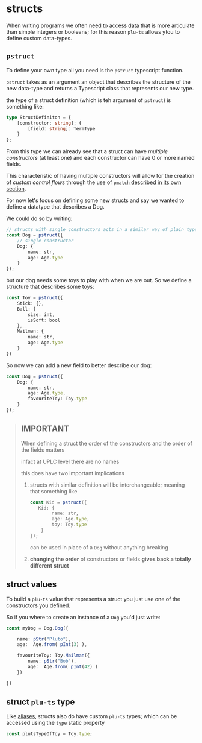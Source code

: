 # structs

When writing programs we often need to access data that is more articulate than simple integers or booleans; for this reason `plu-ts` allows ytou to define custom data-types.

## `pstruct`

To define your own type all you need is the `pstruct` typescript function.

`pstruct` takes as an argument an object that describes the structure of the new data-type and returns a Typescript class that represents our new type.

the type of a struct definition (which is teh argument of `pstruct`) is something like:

```ts
type StructDefiniton = {
    [constructor: string]: {
        [field: string]: TermType
    }
};
```

From this type we can already see that a struct can have *multiple constructors* (at least one) and each constructor can have 0 or more named fields.

This characteristic of having multiple constructors will allow for the creation of *custom control flows* through the use of [`pmatch` described in its own section](../control_flow/pmatch.md).

For now let's focus on defining some new structs and say we wanted to define a datatype that describes a Dog.

We could do so by writing:
```ts
// structs with single constructors acts in a similar way of plain typescript object
const Dog = pstruct({
    // single constructor
    Dog: {
        name: str,
        age: Age.type
    }
});
```

but our dog needs some toys to play with when we are out. So we define a structure that describes some toys:

```ts
const Toy = pstruct({
    Stick: {},
    Ball: {
        size: int,
        isSoft: bool
    },
    Mailman: {
        name: str,
        age: Age.type
    }
})
```
So now we can add a new field to better describe our dog:
```ts
const Dog = pstruct({
    Dog: {
        name: str,
        age: Age.type,
        favouriteToy: Toy.type
    }
});
```

> ## IMPORTANT
>
> When defining a struct the order of the constructors and the order of the fields matters
>
> infact at UPLC level there are no names
>
> this does have two important implications
>
> 1) structs with similar definition will be interchangeable; meaning that something like
>       ```ts
>       const Kid = pstruct({
>          Kid: {
>               name: str,
>               age: Age.type,
>               toy: Toy.type
>           }
>       });
>       ```
>       can be used in place of a `Dog` without anything breaking
>
> 2) **changing the order** of constructors or fields **gives back a totally different struct**


## struct values

To build a `plu-ts` value that represents a struct you just use one of the constructors you defined.

So if you where to create an instance of a `Dog` you'd just write:
```ts
const myDog = Dog.Dog({

    name: pStr("Pluto"),
    age:  Age.from( pInt(3) ),

    favouriteToy: Toy.Mailman({
        name: pStr("Bob"),
        age:  Age.from( pInt(42) )
    })

})
```

## struct `plu-ts` type

Like [aliases](./aliases.md), structs also do have custom `plu-ts` types; which can be accessed using the `type` static property

```ts
const plutsTypeOfToy = Toy.type;
```